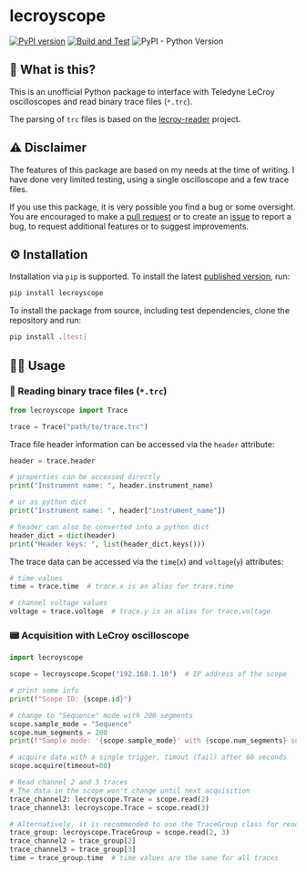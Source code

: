 # lecroyscope

[![PyPI version](https://badge.fury.io/py/lecroyscope.svg)](https://badge.fury.io/py/lecroyscope)
[![Build and Test](https://github.com/lobis/lecroy-scope/actions/workflows/build-test.yml/badge.svg)](https://github.com/lobis/lecroy-scope/actions/workflows/build-test.yml)
![PyPI - Python Version](https://img.shields.io/pypi/pyversions/lecroyscope)

## 🤔 What is this?

This is an unofficial Python package to interface with Teledyne LeCroy oscilloscopes and read binary trace
files (`*.trc`).

The parsing of `trc` files is based on
the [lecroy-reader](https://github.com/neago/lecroy-reader/blob/49c42a85c449013c1c48d154ae70192f172e32ba)
project.

## ⚠️ Disclaimer

The features of this package are based on my needs at the time of writing.
I have done very limited testing, using a single oscilloscope and a few trace files.

If you use this package, it is very possible you find a bug or some oversight.
You are encouraged to make a [pull request](https://github.com/lobis/lecroy-scope/pulls) or to create
an [issue](https://github.com/lobis/lecroy-scope/issues) to report a bug, to request additional features or to suggest
improvements.

## ⚙️ Installation

Installation via `pip` is supported.
To install the latest [published version](https://github.com/lobis/lecroy-scope/releases), run:

```bash
pip install lecroyscope
```

To install the package from source, including test dependencies, clone the repository and run:

```bash
pip install .[test]
```

## 👨‍💻 Usage

### 📖 Reading binary trace files (`*.trc`)

```python
from lecroyscope import Trace

trace = Trace("path/to/trace.trc")
```

Trace file header information can be accessed via the `header` attribute:

```python
header = trace.header

# properties can be accessed directly
print("Instrument name: ", header.instrument_name)

# or as python dict
print("Instrument name: ", header["instrument_name"])

# header can also be converted into a python dict
header_dict = dict(header)
print("Header keys: ", list(header_dict.keys()))
```

The trace data can be accessed via the `time`(`x`) and `voltage`(`y`) attributes:

```python
# time values
time = trace.time  # trace.x is an alias for trace.time

# channel voltage values
voltage = trace.voltage  # trace.y is an alias for trace.voltage
```

### 📟 Acquisition with LeCroy oscilloscope

```python
import lecroyscope

scope = lecroyscope.Scope("192.168.1.10")  # IP address of the scope

# print some info
print(f"Scope ID: {scope.id}")

# change to "Sequence" mode with 200 segments
scope.sample_mode = "Sequence"
scope.num_segments = 200
print(f"Sample mode: '{scope.sample_mode}' with {scope.num_segments} segments")

# acquire data with a single trigger, timout (fail) after 60 seconds
scope.acquire(timeout=60)

# Read channel 2 and 3 traces
# The data in the scope won't change until next acquisition
trace_channel2: lecroyscope.Trace = scope.read(2)
trace_channel3: lecroyscope.Trace = scope.read(3)

# Alternatively, it is recommended to use the TraceGroup class for reading multiple channels from the same trigger
trace_group: lecroyscope.TraceGroup = scope.read(2, 3)
trace_channel2 = trace_group[2]
trace_channel3 = trace_group[3]
time = trace_group.time  # time values are the same for all traces
```
